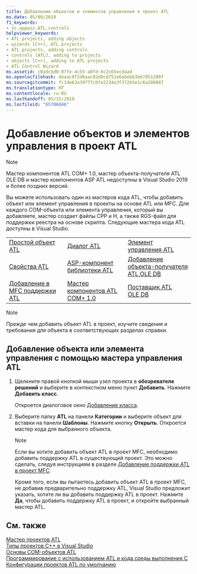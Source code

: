 ```yaml
---
title: Добавление объектов и элементов управления в проект ATL
ms.date: 05/09/2019
f1_keywords:
- vc.appwiz.ATL.controls
helpviewer_keywords:
- ATL projects, adding objects
- wizards [C++], ATL projects
- ATL projects, adding controls
- controls [ATL], adding to projects
- objects [C++], adding to ATL projects
- ATL Control Wizard
ms.assetid: c0adcbd0-07fe-4c55-a8fd-8c2c65ecdaad
ms.openlocfilehash: deaac8f2d6aac02d0cd751e6abebb3b67051200f
ms.sourcegitcommit: fc1de63a39f7fcbfe2234e3f372b5e1c6a286087
ms.translationtype: HT
ms.contentlocale: ru-RU
ms.lasthandoff: 05/15/2019
ms.locfileid: "65706846"
---
```

# <a name="adding-objects-and-controls-to-an-atl-project"></a>Добавление объектов и элементов управления в проект ATL

> [!NOTE] 
> Мастер компонентов ATL COM+ 1.0, мастер объекта-получателя ATL OLE DB и мастер компонентов ASP ATL недоступны в Visual Studio 2019 и более поздних версий.

Вы можете использовать один из мастеров кода ATL, чтобы добавить объект или элемент управления в проекты на основе ATL или MFC. Для каждого COM-объекта или элемента управления, который вы добавляете, мастер создает файлы CPP и H, а также RGS-файл для поддержки реестра на основе скрипта. Следующие мастера кода ATL доступны в Visual Studio.

||||
|-|-|-|
|[Простой объект ATL](../../atl/reference/atl-simple-object-wizard.md)|[Диалог ATL](../../atl/reference/atl-dialog-wizard.md)|[Элемент управления ATL](../../atl/reference/atl-control-wizard.md)|
|[Свойства ATL](../../atl/reference/atl-property-page-wizard.md)|[ASP-компонент библиотеки ATL](../../atl/reference/atl-active-server-page-component-wizard.md)|[Добавление объекта-получателя ATL OLE DB](../../atl/reference/atl-ole-db-consumer-wizard.md)|
|[Добавление в MFC поддержки ATL](../../mfc/reference/adding-atl-support-to-your-mfc-project.md)|[Мастер компонентов ATL COM+ 1.0](../../atl/reference/atl-com-plus-1-0-component-wizard.md)|[Поставщик ATL OLE DB](../../atl/reference/atl-ole-db-provider-wizard.md)|

> [!NOTE]
> Прежде чем добавить объект ATL в проект, изучите сведения и требования для объекта в соответствующих разделах справки.

## <a name="to-add-an-object-or-a-control-using-the-atl-control-wizard"></a>Добавление объекта или элемента управления с помощью мастера управления ATL

1. Щелкните правой кнопкой мыши узел проекта в **обозревателе решений** и выберите в контекстном меню пункт **Добавить**. Нажмите **Добавить класс**.

   Откроется диалоговое окно [Добавление класса](../../ide/add-class-dialog-box.md).

1. Выберите папку **ATL** на панели **Категории** и выберите объект для вставки на панели **Шаблоны**. Нажмите кнопку **Открыть**. Откроется мастер кода для выбранного объекта.

   > [!NOTE]
   > Если вы хотите добавить объект ATL в проект MFC, необходимо добавить поддержку ATL в существующий проект. Это можно сделать, следуя инструкциям в разделе [Добавление поддержки ATL в проект MFC](../../mfc/reference/adding-atl-support-to-your-mfc-project.md).

   Кроме того, если вы пытаетесь добавить объект ATL в проект MFC, не добавив предварительно поддержку ATL, Visual Studio предложит указать, хотите ли вы добавить поддержку ATL в проект. Нажмите **Да**, чтобы добавить поддержку ATL в проект, и откройте выбранный мастер ATL.

## <a name="see-also"></a>См. также

[Мастер проектов ATL](../../atl/reference/atl-project-wizard.md)<br/>
[Типы проектов C++ в Visual Studio](../../build/reference/visual-cpp-project-types.md)<br/>
[Основы COM-объектов ATL](../../atl/fundamentals-of-atl-com-objects.md)<br/>
[Программирование с использованием ATL и кода среды выполнения C](../../atl/programming-with-atl-and-c-run-time-code.md)<br/>
[Конфигурации проектов ATL по умолчанию](../../atl/reference/default-atl-project-configurations.md)
